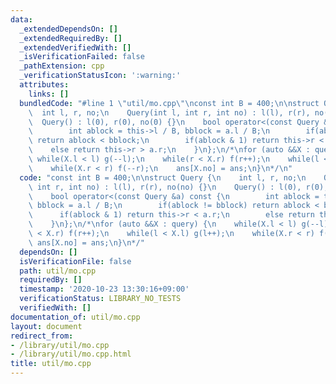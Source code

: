 ```yaml
---
data:
  _extendedDependsOn: []
  _extendedRequiredBy: []
  _extendedVerifiedWith: []
  _isVerificationFailed: false
  _pathExtension: cpp
  _verificationStatusIcon: ':warning:'
  attributes:
    links: []
  bundledCode: "#line 1 \"util/mo.cpp\"\nconst int B = 400;\n\nstruct Query {\n  \
    \  int l, r, no;\n    Query(int l, int r, int no) : l(l), r(r), no(no) {}\n  \
    \  Query() : l(0), r(0), no(0) {}\n    bool operator<(const Query &a) const {\n\
    \        int ablock = this->l / B, bblock = a.l / B;\n        if(ablock != bblock)\
    \ return ablock < bblock;\n        if(ablock & 1) return this->r < a.r;\n    \
    \    else return this->r > a.r;\n    }\n};\n/*\nfor (auto &&X : query) {\n   \
    \ while(X.l < l) g(--l);\n    while(r < X.r) f(r++);\n    while(l < X.l) g(l++);\n\
    \    while(X.r < r) f(--r);\n    ans[X.no] = ans;\n}\n*/\n"
  code: "const int B = 400;\n\nstruct Query {\n    int l, r, no;\n    Query(int l,\
    \ int r, int no) : l(l), r(r), no(no) {}\n    Query() : l(0), r(0), no(0) {}\n\
    \    bool operator<(const Query &a) const {\n        int ablock = this->l / B,\
    \ bblock = a.l / B;\n        if(ablock != bblock) return ablock < bblock;\n  \
    \      if(ablock & 1) return this->r < a.r;\n        else return this->r > a.r;\n\
    \    }\n};\n/*\nfor (auto &&X : query) {\n    while(X.l < l) g(--l);\n    while(r\
    \ < X.r) f(r++);\n    while(l < X.l) g(l++);\n    while(X.r < r) f(--r);\n   \
    \ ans[X.no] = ans;\n}\n*/"
  dependsOn: []
  isVerificationFile: false
  path: util/mo.cpp
  requiredBy: []
  timestamp: '2020-10-23 13:30:16+09:00'
  verificationStatus: LIBRARY_NO_TESTS
  verifiedWith: []
documentation_of: util/mo.cpp
layout: document
redirect_from:
- /library/util/mo.cpp
- /library/util/mo.cpp.html
title: util/mo.cpp
---
```

